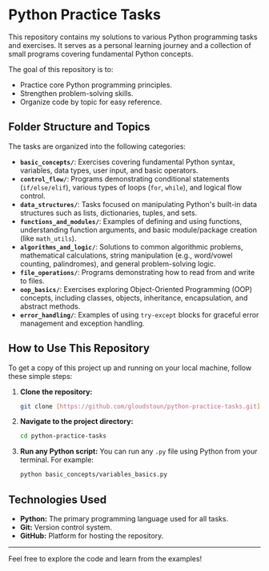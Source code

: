 # Python Practice Tasks

This repository contains my solutions to various Python programming tasks and exercises. It serves as a personal learning journey and a collection of small programs covering fundamental Python concepts.

The goal of this repository is to:
* Practice core Python programming principles.
* Strengthen problem-solving skills.
* Organize code by topic for easy reference.

## Folder Structure and Topics

The tasks are organized into the following categories:

* **`basic_concepts/`**: Exercises covering fundamental Python syntax, variables, data types, user input, and basic operators.
* **`control_flow/`**: Programs demonstrating conditional statements (`if/else/elif`), various types of loops (`for`, `while`), and logical flow control.
* **`data_structures/`**: Tasks focused on manipulating Python's built-in data structures such as lists, dictionaries, tuples, and sets.
* **`functions_and_modules/`**: Examples of defining and using functions, understanding function arguments, and basic module/package creation (like `math_utils`).
* **`algorithms_and_logic/`**: Solutions to common algorithmic problems, mathematical calculations, string manipulation (e.g., word/vowel counting, palindromes), and general problem-solving logic.
* **`file_operations/`**: Programs demonstrating how to read from and write to files.
* **`oop_basics/`**: Exercises exploring Object-Oriented Programming (OOP) concepts, including classes, objects, inheritance, encapsulation, and abstract methods.
* **`error_handling/`**: Examples of using `try-except` blocks for graceful error management and exception handling.

## How to Use This Repository

To get a copy of this project up and running on your local machine, follow these simple steps:

1.  **Clone the repository:**
    ```bash
    git clone [https://github.com/gloudstoun/python-practice-tasks.git](https://github.com/gloudstoun/python-practice-tasks.git)
    ```
2.  **Navigate to the project directory:**
    ```bash
    cd python-practice-tasks
    ```
3.  **Run any Python script:**
    You can run any `.py` file using Python from your terminal. For example:
    ```bash
    python basic_concepts/variables_basics.py
    ```

## Technologies Used

* **Python:** The primary programming language used for all tasks.
* **Git:** Version control system.
* **GitHub:** Platform for hosting the repository.

---

Feel free to explore the code and learn from the examples!